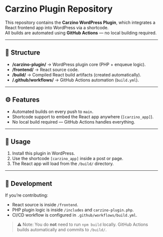 # Carzino Plugin Repository

This repository contains the **Carzino WordPress Plugin**, which integrates a React frontend app into WordPress via a shortcode.  
All builds are automated using **GitHub Actions** — no local building required.

---

## 📂 Structure
- **/carzino-plugin/** → WordPress plugin core (PHP + enqueue logic).  
- **/frontend/** → React source code.  
- **/build/** → Compiled React build artifacts (created automatically).  
- **/.github/workflows/** → GitHub Actions automation (`build.yml`).  

---

## ⚙️ Features
- Automated builds on every push to `main`.  
- Shortcode support to embed the React app anywhere (`[carzino_app]`).  
- No local build required — GitHub Actions handles everything.  

---

## 🚀 Usage
1. Install this plugin in WordPress.  
2. Use the shortcode `[carzino_app]` inside a post or page.  
3. The React app will load from the `/build/` directory.  

---

## 🔧 Development
If you’re contributing:  
- React source is inside `/frontend`.  
- PHP plugin logic is inside `/includes` and `carzino-plugin.php`.  
- CI/CD workflow is configured in `.github/workflows/build.yml`.  

> ⚠️ Note: You do **not** need to run `npm build` locally. GitHub Actions builds automatically and commits to `/build/`.  
